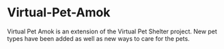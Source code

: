 # Virtual-Pet-Amok

Virtual Pet Amok is an extension of the Virtual Pet Shelter project.  New pet types have been added as well as new ways to care for the pets.
